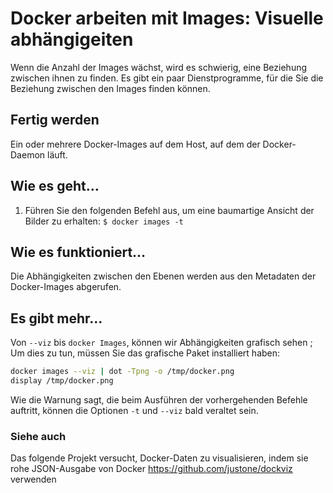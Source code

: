# Docker arbeiten mit Images: Visuelle abhängigeiten

Wenn die Anzahl der Images wächst, wird es schwierig, eine Beziehung zwischen ihnen zu finden. Es gibt ein paar Dienstprogramme, für die Sie die Beziehung zwischen den Images finden können.

## Fertig werden

Ein oder mehrere Docker-Images auf dem Host, auf dem der Docker-Daemon läuft.

## Wie es geht…

1. Führen Sie den folgenden Befehl aus, um eine baumartige Ansicht der Bilder zu erhalten:
`$ docker images -t`

## Wie es funktioniert…

Die Abhängigkeiten zwischen den Ebenen werden aus den Metadaten der Docker-Images abgerufen.

## Es gibt mehr…

Von `--viz` bis `docker Images`, können wir Abhängigkeiten grafisch sehen ; Um dies zu tun, müssen Sie das grafische Paket installiert haben:

```sh
docker images --viz | dot -Tpng -o /tmp/docker.png
display /tmp/docker.png
```

Wie die Warnung sagt, die beim Ausführen der vorhergehenden Befehle auftritt, können die Optionen `-t` und `--viz` bald veraltet sein.

### Siehe auch

Das folgende Projekt versucht, Docker-Daten zu visualisieren, indem sie rohe JSON-Ausgabe von Docker https://github.com/justone/dockviz verwenden
